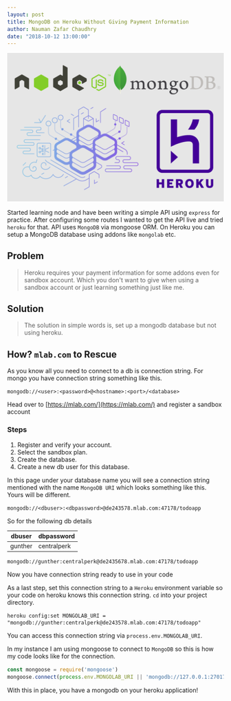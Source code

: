```yaml
---
layout: post
title: MongoDB on Heroku Without Giving Payment Information
author: Nauman Zafar Chaudhry
date: "2018-10-12 13:00:00"
---
```


![MongoDB-on-heroku](/assets/posts/nodejs-mongodb-heroku.png)

Started learning node and have been writing a simple API using `express` for practice. After configuring some routes I wanted to get the API live and tried `heroku` for that.
API uses `MongoDB` via mongoose ORM. On Heroku you can setup a MongoDB database using addons like `mongolab` etc.

## Problem
> Heroku requires your payment information for some addons even for sandbox account. Which you don't want to give when using a sandbox account or just learning something just like me.

## Solution

> The solution in simple words is, set up a mongodb database but not using heroku.

## How? `mlab.com` to Rescue

As you know all you need to connect to a db is connection string. For mongo you have connection string something like this.

```
mongodb://<user>:<password>@<hostname>:<port>/<database>
```

Head over to [https://mlab.com/](https://mlab.com/) and register a sandbox account

### Steps
1. Register and verify your account.
2. Select the sandbox plan.
3. Create the database.
4. Create a new db user for this database.

In this page under your database name you will see a connection string mentioned with the name `MongoDB URI` which looks something like this. Yours will be different.

```
mongodb://<dbuser>:<dbpassword>@de243578.mlab.com:47178/todoapp
```

So for the following db details

dbuser | dbpassword
--- | ---
gunther | centralperk


```
mongodb://gunther:centralperk@de2435678.mlab.com:47178/todoapp
```

Now you have connection string ready to use in your code

As a last step, set this connection string to a `Heroku` environment variable so your code on heroku knows this connection string. `cd` into your project directory.

```
heroku config:set MONGOLAB_URI = "mongodb://gunther:centralperk@de243578.mlab.com:47178/todoapp"
```

You can access this connection string via `process.env.MONGOLAB_URI`.

In my instance I am using mongoose to connect to `MongoDB` so this is how my code looks like for the connection.

```javascript
const mongoose = require('mongoose')
mongoose.connect(process.env.MONGOLAB_URI || 'mongodb://127.0.0.1:27017/TodoApp');
```

With this in place, you have a mongodb on your heroku application!

